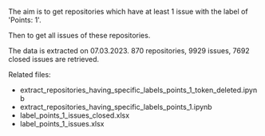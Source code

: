 The aim is to get repositories which have at least 1 issue with the label of 'Points: 1'. 

Then to get all issues of these repositories. 

The data is extracted on 07.03.2023. 870 repositories, 9929 issues, 7692 closed issues are retrieved.

Related files:

- extract_repositories_having_specific_labels_points_1_token_deleted.ipynb
- extract_repositories_having_specific_labels_points_1.ipynb
- label_points_1_issues_closed.xlsx
- label_points_1_issues.xlsx
